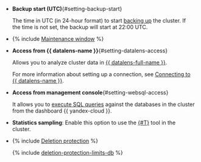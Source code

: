 - **Backup start (UTC)**{#setting-backup-start}

   The time in UTC (in 24-hour format) to start [backing up](../../managed-mysql/operations/cluster-backups.md) the cluster. If the time is not set, the backup will start at 22:00 UTC.

- {% include [Maintenance window](console/maintenance-window.md) %}

- **Access from {{ datalens-name }}**{#setting-datalens-access}

   Allows you to analyze cluster data in [{{ datalens-full-name }}](../../datalens/concepts/index.md).

   For more information about setting up a connection, see [Connecting to {{ datalens-name }}](../../managed-mysql/operations/datalens-connect.md).

- **Access from management console**{#setting-websql-access}

   It allows you to [execute SQL queries](../../managed-mysql/operations/web-sql-query.md) against the databases in the cluster from the dashboard {{ yandex-cloud }}.

- **Statistics sampling**: Enable this option to use the [{#T}](../../managed-mysql/operations/performance-diagnostics.md) tool in the cluster.

- {% include [Deletion protection](console/deletion-protection.md) %}

   {% include [deletion-protection-limits-db](deletion-protection-limits-db.md) %}
